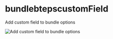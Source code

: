 # bundlebtepscustomField
Add custom field to bundle options


![Add custom field to bundle options](https://user-images.githubusercontent.com/78853784/131263757-b607eaf8-de37-4602-826b-340df2d62401.png?raw=true)
